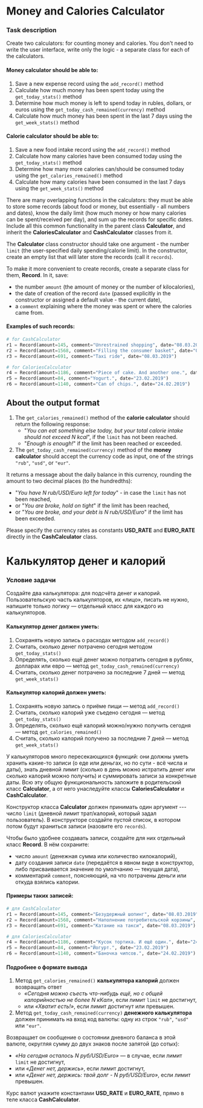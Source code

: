 # Money and Calories Calculator
### Task description
Create two calculators: for counting money and calories. You don't need to write the user interface, write only the logic - a separate class for each of the calculators.

#### Money calculator should be able to:

1. Save a new expense record using the `add_record()` method
2. Calculate how much money has been spent today using the `get_today_stats()` method
3. Determine how much money is left to spend today in rubles, dollars, or euros using the `get_today_cash_remained(currency)` method
4. Calculate how much money has been spent in the last 7 days using the `get_week_stats()` method

#### Calorie calculator should be able to:

1. Save a new food intake record using the `add_record()` method
2. Calculate how many calories have been consumed today using the `get_today_stats()` method
3. Determine how many more calories can/should be consumed today using the `get_calories_remained()` method
4. Calculate how many calories have been consumed in the last 7 days using the `get_week_stats()` method

There are many overlapping functions in the calculators: they must be able to store some records (about food or money, but essentially - all numbers and dates), know the daily limit (how much money or how many calories can be spent/received per day), and sum up the records for specific dates. Include all this common functionality in the parent class **Calculator**, and inherit the **CaloriesCalculator** and **CashCalculator** classes from it.

The **Calculator** class constructor should take one argument - the number `limit` (the user-specified daily spending/calorie limit). In the constructor, create an empty list that will later store the records (call it `records`).

To make it more convenient to create records, create a separate class for them, **Record**. In it, save:

- the number `amount` (the amount of money or the number of kilocalories),
- the date of creation of the record `date` (passed explicitly in the constructor or assigned a default value - the current date),
- a `comment` explaining where the money was spent or where the calories came from.

#### Examples of such records:

```python
# for CashCalculator  
r1 = Record(amount=145, comment="Unrestrained shopping", date="08.03.2019")  
r2 = Record(amount=1568, comment="Filling the consumer basket", date="09.03.2019") 
r3 = Record(amount=691, comment="Taxi ride", date="08.03.2019")  

# for CaloriesCalculator  
r4 = Record(amount=1186, comment="Piece of cake. And another one.", date="24.02.2019")  
r5 = Record(amount=84, comment="Yogurt.", date="23.02.2019")  
r6 = Record(amount=1140, comment="Can of chips.", date="24.02.2019")  
```

## About the output format

1. The `get_calories_remained()` method of the **calorie calculator** should return the following response:
   - "*You can eat something else today, but your total calorie intake should not exceed N kcal*", if the `limit` has not been reached.
   - "*Enough is enough!*" if the limit has been reached or exceeded.
2. The `get_today_cash_remained(currency)` method of the **money calculator** should accept the currency code as input, one of the strings `"rub"`, `"usd"`, or `"eur"`.
    
It returns a message about the daily balance in this currency, rounding the amount to two decimal places (to the hundredths):

   - "*You have N rub/USD/Euro left for today*" - in case the `limit` has not been reached,
   - or "*You are broke, hold on tight*" if the limit has been reached,
   - or "*You are broke, and your debt is N rub/USD/Euro*" if the limit has been exceeded.

Please specify the currency rates as constants **USD_RATE** and **EURO_RATE** directly in the **CashCalculator** class.


# Калькулятор денег и калорий
### Условие задачи
Создайте два калькулятора: для подсчёта денег и калорий. Пользовательскую часть калькуляторов, их «лицо», писать не нужно, напишите только логику — отдельный класс для каждого из калькуляторов.

#### Калькулятор денег должен уметь:

1. Сохранять новую запись о расходах методом `add_record()`
2. Считать, сколько денег потрачено сегодня методом `get_today_stats()`
3. Определять, сколько ещё денег можно потратить сегодня в рублях, долларах или евро — метод `get_today_cash_remained(currency)`
4. Считать, сколько денег потрачено за последние 7 дней — метод `get_week_stats()`

#### Калькулятор калорий должен уметь:

1. Сохранять новую запись о приёме пищи — метод `add_record()`
2. Считать, сколько калорий уже съедено сегодня — метод `get_today_stats()`
3. Определять, сколько ещё калорий можно/нужно получить сегодня — метод `get_calories_remained()`
4. Считать, сколько калорий получено за последние 7 дней — метод `get_week_stats()`

У калькуляторов много пересекающихся функций: они должны уметь хранить какие-то записи (о еде или деньгах, но по сути - всё числа и даты), знать дневной лимит (сколько в день можно истратить денег или сколько калорий можно получить) и суммировать записи за конкретные даты. Всю эту общую функциональность заложите в родительский класс **Calculator**, а от него унаследуйте классы **CaloriesCalculator** и **CashCalculator**.

Конструктор класса **Calculator** должен принимать один аргумент --- число `limit` (дневной лимит трат/калорий, который задал пользователь). В конструкторе создайте пустой список, в котором потом будут храниться записи (назовите его `records`).

Чтобы было удобнее создавать записи, создайте для них отдельный класс **Record**. В нём сохраните:

- число `amount` (денежная сумма или количество килокалорий),
- дату создания записи `date` (передаётся в явном виде в конструктор, либо присваивается значение по умолчанию — текущая дата),
- комментарий `comment`, поясняющий, на что потрачены деньги или откуда взялись калории.

#### Примеры таких записей:

```python
# для CashCalculator  
r1 = Record(amount=145, comment="Безудержный шопинг", date="08.03.2019")  
r2 = Record(amount=1568, comment="Наполнение потребительской корзины", date="09.03.2019") 
r3 = Record(amount=691, comment="Катание на такси", date="08.03.2019")  

# для CaloriesCalculator  
r4 = Record(amount=1186, comment="Кусок тортика. И ещё один.", date="24.02.2019")  
r5 = Record(amount=84, comment="Йогурт.", date="23.02.2019")  
r6 = Record(amount=1140, comment="Баночка чипсов.", date="24.02.2019")  
```

#### Подробнее о формате вывода

1. Метод `get_calories_remained()` **калькулятора калорий** должен возвращать ответ
    - *«Сегодня можно съесть что-нибудь ещё, но с общей калорийностью не более N кКал»*, если лимит `limit` не достигнут,
    - или *«Хватит есть!»*, если лимит достигнут или превышен.
2. Метод `get_today_cash_remained(currency)` **денежного калькулятора** должен принимать на вход код валюты: одну из строк `"rub"`, `"usd"` или `"eur"`.

Возвращает он сообщение о состоянии дневного баланса в этой валюте, округляя сумму до двух знаков после запятой (до сотых):

- *«На сегодня осталось N руб/USD/Euro»* — в случае, если лимит `limit` не достигнут,
- или *«Денег нет, держись»*, если лимит достигнут,
- или *«Денег нет, держись: твой долг - N руб/USD/Euro»*, если лимит превышен.

Курс валют укажите константами **USD_RATE** и **EURO_RATE**, прямо в теле класса **CashCalculator**.
